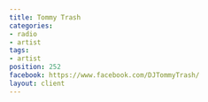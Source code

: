 ```yaml
---
title: Tommy Trash
categories:
- radio
- artist
tags:
- artist
position: 252
facebook: https://www.facebook.com/DJTommyTrash/
layout: client
---
```


